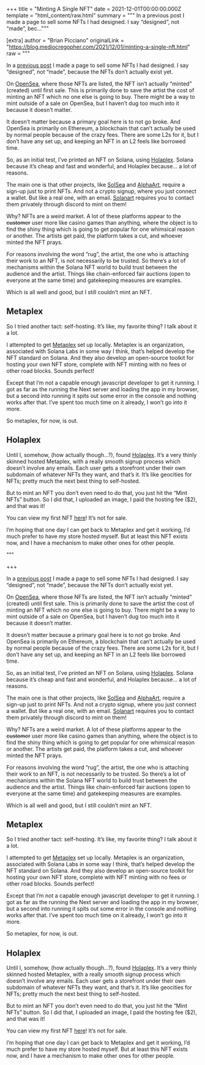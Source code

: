 
+++
title = "Minting A Single NFT"
date = 2021-12-01T00:00:00.000Z
template = "html_content/raw.html"
summary = """
In a previous post I made a page to sell some NFTs I had designed. I say
“designed”, not “made”, bec..."""

[extra]
author = "Brian Picciano"
originalLink = "https://blog.mediocregopher.com/2021/12/01/minting-a-single-nft.html"
raw = """
<p>In a <a href="/2021/10/31/dog-money.html">previous post</a> I made a page to sell some NFTs I had designed. I say
“designed”, not “made”, because the NFTs don’t actually exist yet.</p>

<p>On <a href="https://opensea.io">OpenSea</a>, where those NFTs are listed, the NFT isn’t
actually “minted” (created) until first sale. This is primarily done to save the
artist the cost of minting an NFT which no one else is going to buy. There might
be a way to mint outside of a sale on OpenSea, but I haven’t dug too much into
it because it doesn’t matter.</p>

<p>It doesn’t matter because a primary goal here is to not go broke. And OpenSea is
primarily on Ethereum, a blockchain that can’t actually be used by normal people
because of the crazy fees. There are some L2s for it, but I don’t have any set
up, and keeping an NFT in an L2 feels like borrowed time.</p>

<p>So, as an initial test, I’ve printed an NFT on Solana, using
<a href="https://holaplex.com/">Holaplex</a>. Solana because it’s cheap and fast and
wonderful, and Holaplex because… a lot of reasons.</p>

<p>The main one is that other projects, like <a href="https://solsea.io/">SolSea</a> and
<a href="https://www.alpha.art/">AlphaArt</a>, require a sign-up just to print NFTs. And
not a crypto signup, where you just connect a wallet. But like a real one, with
an email. <a href="https://solanart.io/">Solanart</a> requires you to contact them
privately through discord to mint on them!</p>

<p>Why? NFTs are a weird market. A lot of these platforms appear to the
<del>customer</del> user more like casino games than anything, where the object is to
find the shiny thing which is going to get popular for one whimsical reason or
another. The artists get paid, the platform takes a cut, and whoever minted the
NFT prays.</p>

<p>For reasons involving the word “rug”, the artist, the one who is attaching their
work to an NFT, is not necessarily to be trusted. So there’s a lot of mechanisms
within the Solana NFT world to build trust between the audience and the artist.
Things like chain-enforced fair auctions (open to everyone at the same time) and
gatekeeping measures are examples.</p>

<p>Which is all well and good, but I still couldn’t mint an NFT.</p>

<h2 id="metaplex">Metaplex</h2>

<p>So I tried another tact: self-hosting. It’s like, my favorite thing? I talk
about it a lot.</p>

<p>I attempted to get <a href="https://www.metaplex.com/">Metaplex</a> set up locally. Metaplex is an organization,
associated with Solana Labs in some way I think, that’s helped develop the NFT
standard on Solana. And they also develop an open-source toolkit for hosting
your own NFT store, complete with NFT minting with no fees or other road blocks.
Sounds perfect!</p>

<p>Except that I’m not a capable enough javascript developer to get it running. I
got as far as the running the Next server and loading the app in my browser, but
a second into running it spits out some error in the console and nothing works
after that. I’ve spent too much time on it already, I won’t go into it more.</p>

<p>So metaplex, for now, is out.</p>

<h2 id="holaplex">Holaplex</h2>

<p>Until I, somehow, (how actually though…?), found <a href="https://holaplex.com/">Holaplex</a>. It’s
a very thinly skinned hosted Metaplex, with a really smooth signup process which
doesn’t involve any emails. Each user gets a storefront under their own
subdomain of whatever NFTs they want, and that’s it. It’s like geocities for
NFTs; pretty much the next best thing to self-hosted.</p>

<p>But to mint an NFT you don’t even need to do that, you just hit the “Mint NFTs”
button. So I did that, I uploaded an image, I paid the hosting fee ($2), and
that was it!</p>

<p>You can view my first NFT <a href="https://solscan.io/token/HsFpMvY9j5uy68CSDxRvb5aeoj4L3D4vsAkHsFqKvDYb">here</a>! It’s not for sale.</p>

<p>I’m hoping that one day I can get back to Metaplex and get it working, I’d much
prefer to have my store hosted myself. But at least this NFT exists now, and I
have a mechanism to make other ones for other people.</p>"""

+++
<p>In a <a href="/2021/10/31/dog-money.html">previous post</a> I made a page to sell some NFTs I had designed. I say
“designed”, not “made”, because the NFTs don’t actually exist yet.</p>

<p>On <a href="https://opensea.io">OpenSea</a>, where those NFTs are listed, the NFT isn’t
actually “minted” (created) until first sale. This is primarily done to save the
artist the cost of minting an NFT which no one else is going to buy. There might
be a way to mint outside of a sale on OpenSea, but I haven’t dug too much into
it because it doesn’t matter.</p>

<p>It doesn’t matter because a primary goal here is to not go broke. And OpenSea is
primarily on Ethereum, a blockchain that can’t actually be used by normal people
because of the crazy fees. There are some L2s for it, but I don’t have any set
up, and keeping an NFT in an L2 feels like borrowed time.</p>

<p>So, as an initial test, I’ve printed an NFT on Solana, using
<a href="https://holaplex.com/">Holaplex</a>. Solana because it’s cheap and fast and
wonderful, and Holaplex because… a lot of reasons.</p>

<p>The main one is that other projects, like <a href="https://solsea.io/">SolSea</a> and
<a href="https://www.alpha.art/">AlphaArt</a>, require a sign-up just to print NFTs. And
not a crypto signup, where you just connect a wallet. But like a real one, with
an email. <a href="https://solanart.io/">Solanart</a> requires you to contact them
privately through discord to mint on them!</p>

<p>Why? NFTs are a weird market. A lot of these platforms appear to the
<del>customer</del> user more like casino games than anything, where the object is to
find the shiny thing which is going to get popular for one whimsical reason or
another. The artists get paid, the platform takes a cut, and whoever minted the
NFT prays.</p>

<p>For reasons involving the word “rug”, the artist, the one who is attaching their
work to an NFT, is not necessarily to be trusted. So there’s a lot of mechanisms
within the Solana NFT world to build trust between the audience and the artist.
Things like chain-enforced fair auctions (open to everyone at the same time) and
gatekeeping measures are examples.</p>

<p>Which is all well and good, but I still couldn’t mint an NFT.</p>

<h2 id="metaplex">Metaplex</h2>

<p>So I tried another tact: self-hosting. It’s like, my favorite thing? I talk
about it a lot.</p>

<p>I attempted to get <a href="https://www.metaplex.com/">Metaplex</a> set up locally. Metaplex is an organization,
associated with Solana Labs in some way I think, that’s helped develop the NFT
standard on Solana. And they also develop an open-source toolkit for hosting
your own NFT store, complete with NFT minting with no fees or other road blocks.
Sounds perfect!</p>

<p>Except that I’m not a capable enough javascript developer to get it running. I
got as far as the running the Next server and loading the app in my browser, but
a second into running it spits out some error in the console and nothing works
after that. I’ve spent too much time on it already, I won’t go into it more.</p>

<p>So metaplex, for now, is out.</p>

<h2 id="holaplex">Holaplex</h2>

<p>Until I, somehow, (how actually though…?), found <a href="https://holaplex.com/">Holaplex</a>. It’s
a very thinly skinned hosted Metaplex, with a really smooth signup process which
doesn’t involve any emails. Each user gets a storefront under their own
subdomain of whatever NFTs they want, and that’s it. It’s like geocities for
NFTs; pretty much the next best thing to self-hosted.</p>

<p>But to mint an NFT you don’t even need to do that, you just hit the “Mint NFTs”
button. So I did that, I uploaded an image, I paid the hosting fee ($2), and
that was it!</p>

<p>You can view my first NFT <a href="https://solscan.io/token/HsFpMvY9j5uy68CSDxRvb5aeoj4L3D4vsAkHsFqKvDYb">here</a>! It’s not for sale.</p>

<p>I’m hoping that one day I can get back to Metaplex and get it working, I’d much
prefer to have my store hosted myself. But at least this NFT exists now, and I
have a mechanism to make other ones for other people.</p>
